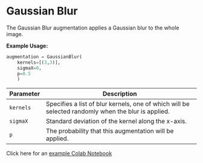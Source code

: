 # Gaussian Blur

The Gaussian Blur augmentation applies a Gaussian blur to the whole image.

**Example Usage:**

```python
augmentation = GaussianBlur(
	kernels=[(3,3)],
	sigmaX=0,
	p=0.5
    )
```

| Parameter | Description                                                                                        |
|-----------|----------------------------------------------------------------------------------------------------|
| `kernels` | Specifies a list of blur kernels, one of which will be selected randomly when the blur is applied. |
| `sigmaX`  | Standard deviation of the kernel along the x-axis.                                                 |
| `p`       | The probability that this augmentation will be applied.                                            |

Click here for an [example Colab Notebook](https://colab.research.google.com/drive/1bmbgDjxjwWUO-LKTPaZNL2xywam-NgWJ?usp=sharing)
